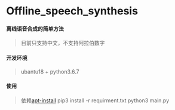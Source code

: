 # Offline_speech_synthesis

#### 离线语音合成的简单方法
> 目前只支持中文，不支持阿拉伯数字

#### 开发环境
> ubantu18 + python3.6.7

#### 使用
> 依赖[apt-install](apt-install.md)
> pip3 install -r requirment.txt
> python3 main.py